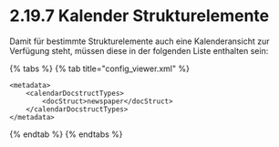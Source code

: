 # 2.19.7 Kalender Strukturelemente

Damit für bestimmte Strukturelemente auch eine Kalenderansicht zur Verfügung steht, müssen diese in der folgenden Liste enthalten sein:

{% tabs %}
{% tab title="config\_viewer.xml" %}
```markup
<metadata>
    <calendarDocstructTypes>
        <docStruct>newspaper</docStruct>
    </calendarDocstructTypes>
</metadata>
```
{% endtab %}
{% endtabs %}



